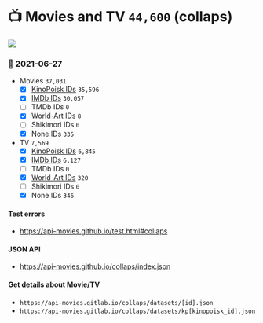# :tv: Movies and TV `44,600` (collaps)

<a href="https://API-Movies.github.io"><img src="https://API-Movies.github.io/banner.png?cache"></a>

### :date: 2021-06-27
- Movies `37,031`
  - [x] <a href="https://API-Movies.github.io/collaps/movie_kinopoisk_ids.json">KinoPoisk IDs</a> `35,596`
  - [x] <a href="https://API-Movies.github.io/collaps/movie_imdb_ids.json">IMDb IDs</a> `30,057`
  - [ ] TMDb IDs `0`
  - [x] <a href="https://API-Movies.github.io/collaps/movie_world_art_ids.json">World-Art IDs</a> `8`
  - [ ] Shikimori IDs `0`
  - [x] None IDs `335`
- TV `7,569`
  - [x] <a href="https://API-Movies.github.io/collaps/tv_kinopoisk_ids.json">KinoPoisk IDs</a> `6,845`
  - [x] <a href="https://API-Movies.github.io/collaps/tv_imdb_ids.json">IMDb IDs</a> `6,127`
  - [ ] TMDb IDs `0`
  - [x] <a href="https://API-Movies.github.io/collaps/tv_world_art_ids.json">World-Art IDs</a> `320`
  - [ ] Shikimori IDs `0`
  - [x] None IDs `346`
#### Test errors
- <a href='https://api-movies.github.io/test.html#collaps'>https://api-movies.github.io/test.html#collaps</a>
#### JSON API
- <a href='https://api-movies.github.io/collaps/index.json'>https://api-movies.github.io/collaps/index.json</a>
#### Get details about Movie/TV
- `https://api-movies.gitlab.io/collaps/datasets/[id].json`
- `https://api-movies.gitlab.io/collaps/datasets/kp[kinopoisk_id].json`
